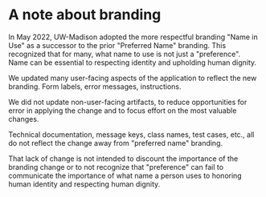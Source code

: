# A note about branding

In May 2022, UW-Madison adopted the more respectful branding "Name in Use" as a successor to the prior "Preferred Name" branding. This recognized that for many, what name to use is not just a "preference". Name can be essential to respecting identity and upholding human dignity.

We updated many user-facing aspects of the application to reflect the new branding. Form labels, error messages, instructions.

We did not update non-user-facing artifacts, to reduce opportunities for error in applying the change and to focus effort on the most valuable changes.

Technical documentation, message keys, class names, test cases, etc., all do not reflect the change away from "preferred name" branding.

That lack of change is not intended to discount the importance of the branding change or to not recognize that "preference" can fail to communicate the importance of what name a person uses to honoring human identity and respecting human dignity.
